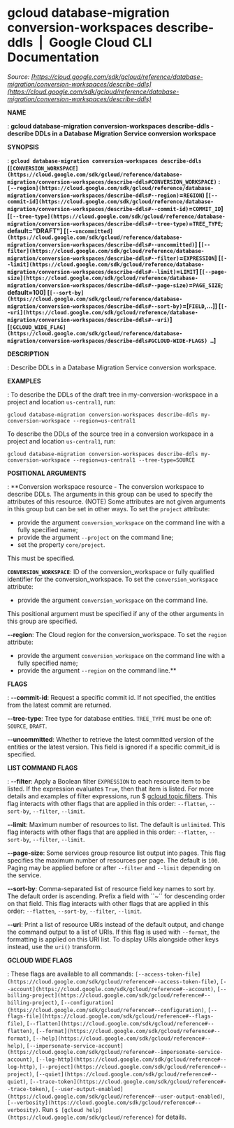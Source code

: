 # gcloud database-migration conversion-workspaces describe-ddls  |  Google Cloud CLI Documentation

*Source: [https://cloud.google.com/sdk/gcloud/reference/database-migration/conversion-workspaces/describe-ddls](https://cloud.google.com/sdk/gcloud/reference/database-migration/conversion-workspaces/describe-ddls)*

**NAME**

: **gcloud database-migration conversion-workspaces describe-ddls - describe DDLs in a Database Migration Service conversion workspace**

**SYNOPSIS**

: **`gcloud database-migration conversion-workspaces describe-ddls` (`[CONVERSION_WORKSPACE](https://cloud.google.com/sdk/gcloud/reference/database-migration/conversion-workspaces/describe-ddls#CONVERSION_WORKSPACE)` : `[--region](https://cloud.google.com/sdk/gcloud/reference/database-migration/conversion-workspaces/describe-ddls#--region)`=`REGION`) [`[--commit-id](https://cloud.google.com/sdk/gcloud/reference/database-migration/conversion-workspaces/describe-ddls#--commit-id)`=`COMMIT_ID`] [`[--tree-type](https://cloud.google.com/sdk/gcloud/reference/database-migration/conversion-workspaces/describe-ddls#--tree-type)`=`TREE_TYPE`; default="DRAFT"] [`[--uncommitted](https://cloud.google.com/sdk/gcloud/reference/database-migration/conversion-workspaces/describe-ddls#--uncommitted)`] [`[--filter](https://cloud.google.com/sdk/gcloud/reference/database-migration/conversion-workspaces/describe-ddls#--filter)`=`EXPRESSION`] [`[--limit](https://cloud.google.com/sdk/gcloud/reference/database-migration/conversion-workspaces/describe-ddls#--limit)`=`LIMIT`] [`[--page-size](https://cloud.google.com/sdk/gcloud/reference/database-migration/conversion-workspaces/describe-ddls#--page-size)`=`PAGE_SIZE`; default=100] [`[--sort-by](https://cloud.google.com/sdk/gcloud/reference/database-migration/conversion-workspaces/describe-ddls#--sort-by)`=[`FIELD`,…]] [`[--uri](https://cloud.google.com/sdk/gcloud/reference/database-migration/conversion-workspaces/describe-ddls#--uri)`] [`[GCLOUD_WIDE_FLAG](https://cloud.google.com/sdk/gcloud/reference/database-migration/conversion-workspaces/describe-ddls#GCLOUD-WIDE-FLAGS) …`]**

**DESCRIPTION**

: Describe DDLs in a Database Migration Service conversion workspace.

**EXAMPLES**

: To describe the DDLs of the draft tree in my-conversion-workspace in a project
and location `us-central1`, run:

```
gcloud database-migration conversion-workspaces describe-ddls my-conversion-workspace --region=us-central1
```

To describe the DDLs of the source tree in a conversion workspace in a project
and location `us-central1`, run:

```
gcloud database-migration conversion-workspaces describe-ddls my-conversion-workspace --region=us-central1 --tree-type=SOURCE
```

**POSITIONAL ARGUMENTS**

: **Conversion workspace resource - The conversion workspace to describe DDLs. The
arguments in this group can be used to specify the attributes of this resource.
(NOTE) Some attributes are not given arguments in this group but can be set in
other ways.
To set the `project` attribute:

- provide the argument `conversion_workspace` on the command line with
a fully specified name;
- provide the argument `--project` on the command line;
- set the property `core/project`.

This must be specified.

**`CONVERSION_WORKSPACE`**:
ID of the conversion_workspace or fully qualified identifier for the
conversion_workspace.
To set the `conversion_workspace` attribute:

- provide the argument `conversion_workspace` on the command line.

This positional argument must be specified if any of the other arguments in this
group are specified.

**--region**:
The Cloud region for the conversion_workspace.
To set the `region` attribute:

- provide the argument `conversion_workspace` on the command line with
a fully specified name;
- provide the argument `--region` on the command line.**

**FLAGS**

: **--commit-id**:
Request a specific commit id. If not specified, the entities from the latest
commit are returned.

**--tree-type**:
Tree type for database entities. `TREE_TYPE` must be one
of: `SOURCE`, `DRAFT`.

**--uncommitted**:
Whether to retrieve the latest committed version of the entities or the latest
version. This field is ignored if a specific commit_id is specified.

**LIST COMMAND FLAGS**

: **--filter**:
Apply a Boolean filter `EXPRESSION` to each resource item
to be listed. If the expression evaluates `True`, then that item is
listed. For more details and examples of filter expressions, run $ [gcloud topic filters](https://cloud.google.com/sdk/gcloud/reference/topic/filters). This flag
interacts with other flags that are applied in this order:
`--flatten`, `--sort-by`, `--filter`,
`--limit`.

**--limit**:
Maximum number of resources to list. The default is `unlimited`. This
flag interacts with other flags that are applied in this order:
`--flatten`, `--sort-by`, `--filter`,
`--limit`.

**--page-size**:
Some services group resource list output into pages. This flag specifies the
maximum number of resources per page. The default is `100`. Paging
may be applied before or after `--filter` and `--limit`
depending on the service.

**--sort-by**:
Comma-separated list of resource field key names to sort by. The default order
is ascending. Prefix a field with ``~´´ for descending order on that
field. This flag interacts with other flags that are applied in this order:
`--flatten`, `--sort-by`, `--filter`,
`--limit`.

**--uri**:
Print a list of resource URIs instead of the default output, and change the
command output to a list of URIs. If this flag is used with
`--format`, the formatting is applied on this URI list. To display
URIs alongside other keys instead, use the `uri()` transform.

**GCLOUD WIDE FLAGS**

: These flags are available to all commands: `[--access-token-file](https://cloud.google.com/sdk/gcloud/reference#--access-token-file)`,
`[--account](https://cloud.google.com/sdk/gcloud/reference#--account)`, `[--billing-project](https://cloud.google.com/sdk/gcloud/reference#--billing-project)`,
`[--configuration](https://cloud.google.com/sdk/gcloud/reference#--configuration)`,
`[--flags-file](https://cloud.google.com/sdk/gcloud/reference#--flags-file)`,
`[--flatten](https://cloud.google.com/sdk/gcloud/reference#--flatten)`, `[--format](https://cloud.google.com/sdk/gcloud/reference#--format)`, `[--help](https://cloud.google.com/sdk/gcloud/reference#--help)`, `[--impersonate-service-account](https://cloud.google.com/sdk/gcloud/reference#--impersonate-service-account)`,
`[--log-http](https://cloud.google.com/sdk/gcloud/reference#--log-http)`,
`[--project](https://cloud.google.com/sdk/gcloud/reference#--project)`, `[--quiet](https://cloud.google.com/sdk/gcloud/reference#--quiet)`, `[--trace-token](https://cloud.google.com/sdk/gcloud/reference#--trace-token)`, `[--user-output-enabled](https://cloud.google.com/sdk/gcloud/reference#--user-output-enabled)`,
`[--verbosity](https://cloud.google.com/sdk/gcloud/reference#--verbosity)`.
Run `$ [gcloud help](https://cloud.google.com/sdk/gcloud/reference)` for details.